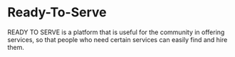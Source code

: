# Ready-To-Serve
READY TO SERVE is a platform that is useful for the community in offering services, so that people who need certain services can easily find and hire them.
